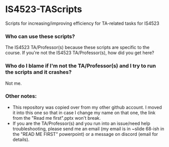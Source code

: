 # IS4523-TAScripts
Scripts for increasing/improving efficiency for TA-related tasks for IS4523

### Who can use these scripts?
The IS4523 TA/Professor(s) because these scripts are specific to the course. 
If you're not the IS4523 TA/Professor(s), how did you get here?

### Who do I blame if I'm not the TA/Professor(s) and I try to run the scripts and it crashes?
Not me.

### Other notes:
* This repository was copied over from my other github account. I moved it into this one so that in case I change my name on that one, the link from the "Read me first".pptx won't break.
* If you are the TA/Professor(s) and you run into an issue/need help troubleshooting, please send me an email (my email is in ~slide 68-ish in the "READ ME FIRST" powerpoint) or a message on discord (email for details).
